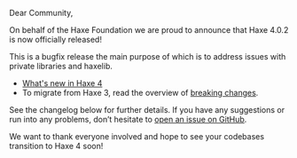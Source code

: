Dear Community,

On behalf of the Haxe Foundation we are proud to announce that Haxe 4.0.2 is now officially released! 

This is a bugfix release the main purpose of which is to address issues with private libraries and haxelib. 

- [What's new in Haxe 4](https://github.com/HaxeFoundation/haxe/wiki/What's-new-in-Haxe-4)
- To migrate from Haxe 3, read the overview of [breaking changes](https://github.com/HaxeFoundation/haxe/wiki/Breaking-changes-in-Haxe-4.0.0). 

See the changelog below for further details. If you have any suggestions or run into any problems, don’t hesitate to [open an issue on GitHub](https://github.com/HaxeFoundation/haxe/issues). 

We want to thank everyone involved and hope to see your codebases transition to Haxe 4 soon! 
